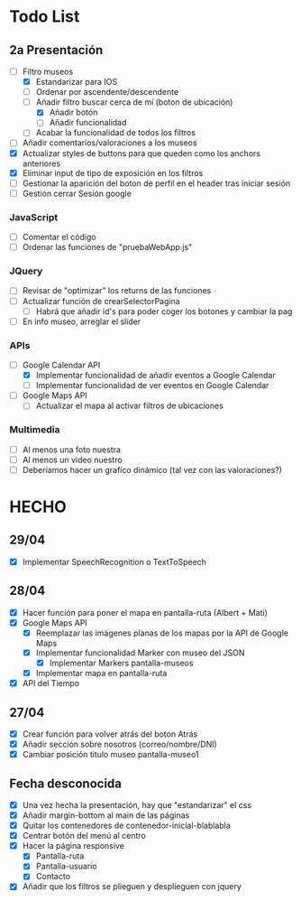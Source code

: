 # Todo List

## 2a Presentación
- [ ] Filtro museos
    - [x] Estandarizar para IOS
    - [ ] Ordenar por ascendente/descendente
    - [ ] Añadir filtro buscar cerca de mí (boton de ubicación)
        - [x] Añadir botón
        - [ ] Añadir funcionalidad
    - [ ] Acabar la funcionalidad de todos los filtros
- [ ] Añadir comentarios/valoraciones a los museos
- [X] Actualizar styles de buttons para que queden como los anchors anteriores
- [X] Eliminar input de tipo de exposición en los filtros
- [ ] Gestionar la aparición del boton de perfil en el header tras iniciar sesión
- [ ] Gestión cerrar Sesión google
### JavaScript
- [ ] Comentar el código
- [ ] Ordenar las funciones de "pruebaWebApp.js"
### JQuery
- [ ] Revisar de "optimizar" los returns de las funciones
- [ ] Actualizar función de crearSelectorPagina
    - [ ] Habrá que añadir id's para poder coger los botones y cambiar la pag
- [ ] En info museo, arreglar el slider
### APIs
- [ ] Google Calendar API
    - [x] Implementar funcionalidad de añadir eventos a Google Calendar
    - [ ] Implementar funcionalidad de ver eventos en Google Calendar
- [ ] Google Maps API  
    - [ ] Actualizar el mapa al activar filtros de ubicaciones
### Multimedia
- [ ] Al menos una foto nuestra
- [ ] Al menos un video nuestro
- [ ] Deberíamos hacer un grafíco dinámico (tal vez con las valoraciones?)

# HECHO
## 29/04
- [x] Implementar SpeechRecognition o TextToSpeech

## 28/04
- [x] Hacer función para poner el mapa en pantalla-ruta (Albert + Mati)
- [x] Google Maps API
    - [x] Reemplazar las imágenes planas de los mapas por la API de Google Maps
    - [x] Implementar funcionalidad Marker con museo del JSON
        - [x] Implementar Markers pantalla-museos
    - [x] Implementar mapa en pantalla-ruta 
- [x] API del Tiempo 
## 27/04
- [x] Crear función para volver atrás del boton Atrás
- [x] Añadir sección sobre nosotros (correo/nombre/DNI) 
- [x] Cambiar posición titulo museo pantalla-museo1

## Fecha desconocida
- [x] Una vez hecha la presentación, hay que "estandarizar" el css
- [x] Añadir margin-bottom al main de las páginas
- [X] Quitar los contenedores de contenedor-inicial-blablabla
- [x] Centrar botón del menú al centro
- [x] Hacer la página responsive
    - [x] Pantalla-ruta
    - [x] Pantalla-usuario
    - [x] Contacto
- [X] Añadir que los filtros se plieguen y desplieguen con jquery